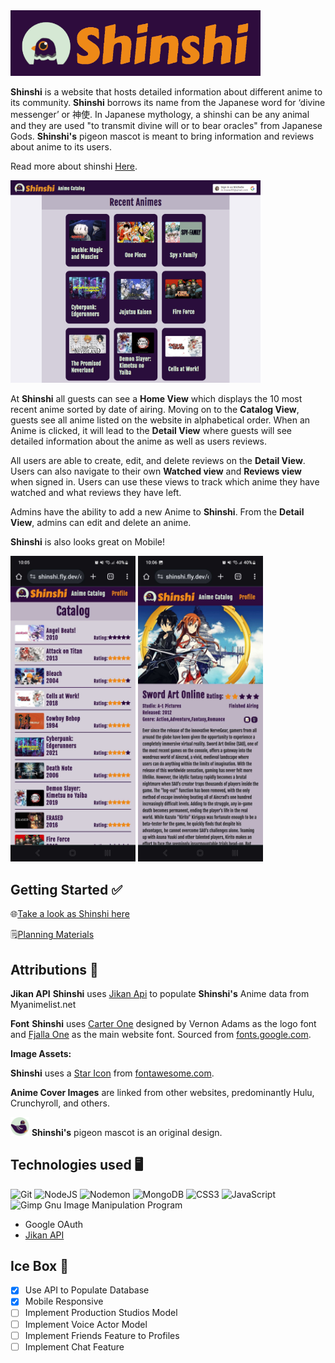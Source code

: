 
<img src="./public/images/ShinshiLogo.png" alt="Shinshi Logo" width="400"/>

**Shinshi** is a website that hosts detailed information about different anime to its community. 
**Shinshi** borrows its name from the Japanese word for ‘divine messenger’ or 神使. In Japanese mythology, a shinshi can be any animal and they are used "to transmit divine will or to bear oracles" from Japanese Gods. **Shinshi's** pigeon mascot is meant to bring information and reviews about anime to its users. 

Read more about shinshi [Here](https://en.wikipedia.org/wiki/Shinshi).

<img src="./public/images/HomeView.png" alt="Shinshi Home view" width="400"/>

At **Shinshi** all guests can see a **Home View** which displays the 10 most recent anime sorted by date of airing. Moving on to the **Catalog View**, guests see all anime listed on the website in alphabetical order. When an Anime is clicked, it will lead to the **Detail View** where guests will see detailed information about the anime as well as users reviews.


All users are able to create, edit, and delete reviews on the **Detail View**. Users can also navigate to their own **Watched view** and **Reviews view** when signed in. Users can use these views to track which anime they have watched and what reviews they have left.

Admins have the ability to add a new Anime to **Shinshi**. From the **Detail View**, admins can edit and delete an anime.

**Shinshi** is also looks great on Mobile!

<img src="./public/images/Mobile_CatalogView.jpg" alt="Shinshi Mobile Catalog view" width="200"/> <img src="./public/images/Mobile_showView.jpg" alt="Shinshi Mobile Show view" width="200"/>

## Getting Started ✅
🌐[Take a look as Shinshi here](https://shinshi.fly.dev/) 

🗒️[Planning Materials ](https://trello.com/b/VbLsp3jK/michelle-linares-anime-imbdpending-project-board) 

## Attributions 📣
**Jikan API** **Shinshi** uses [Jikan Api](https://jikan.moe/) to populate **Shinshi's** Anime data from Myanimelist.net

**Font** **Shinshi** uses [Carter One](https://fonts.google.com/specimen/Carter+One) designed by Vernon Adams as the logo font and  [Fjalla One](https://fonts.google.com/specimen/Fjalla+One) as the main website font. Sourced from [fonts.google.com](https://fonts.google.com/).

**Image Assets:**

**Shinshi** uses a [Star Icon](https://fontawesome.com/icons/star?f=classic&s=solid) from [fontawesome.com](https://fontawesome.com/). 

**Anime Cover Images** are linked from other websites, predominantly Hulu, Crunchyroll, and others.

<img src="./public/images/ShinshiIcon.png" alt="Chubby Pigeon" width="30px"/> **Shinshi's** pigeon mascot is an original design.

## Technologies used 🖥
![Git](https://img.shields.io/badge/git-%23F05033.svg?style=for-the-badge&logo=git&logoColor=white)
![NodeJS](https://img.shields.io/badge/node.js-6DA55F?style=for-the-badge&logo=node.js&logoColor=white)
![Nodemon](https://img.shields.io/badge/NODEMON-%23323330.svg?style=for-the-badge&logo=nodemon&logoColor=%BBDEAD)
![MongoDB](https://img.shields.io/badge/MongoDB-%234ea94b.svg?style=for-the-badge&logo=mongodb&logoColor=white)
![CSS3](https://img.shields.io/badge/css3-%231572B6.svg?style=for-the-badge&logo=css3&logoColor=white)
![JavaScript](https://img.shields.io/badge/javascript-%23323330.svg?style=for-the-badge&logo=javascript&logoColor=%23F7DF1E)
![Gimp Gnu Image Manipulation Program](https://img.shields.io/badge/Gimp-657D8B?style=for-the-badge&logo=gimp&logoColor=FFFFFF)

- Google OAuth
- [Jikan API](https://jikan.moe/)

## Ice Box 🧊
- [x] Use API to Populate Database
- [x] Mobile Responsive
- [ ] Implement Production Studios Model 
- [ ] Implement Voice Actor Model
- [ ] Implement Friends Feature to Profiles
- [ ] Implement Chat Feature